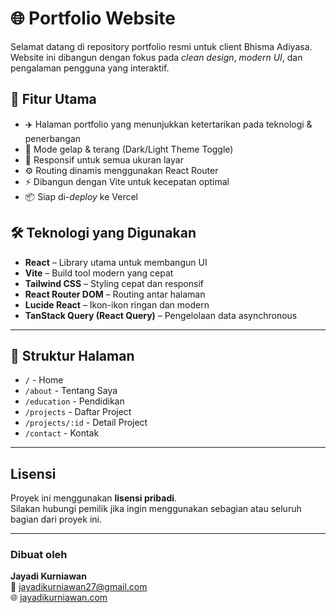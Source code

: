 # 🌐 Portfolio Website

Selamat datang di repository portfolio resmi untuk client Bhisma Adiyasa.  
Website ini dibangun dengan fokus pada _clean design_, _modern UI_, dan pengalaman pengguna yang interaktif.

## 🚀 Fitur Utama

- ✈️ Halaman portfolio yang menunjukkan ketertarikan pada teknologi & penerbangan
- 🌙 Mode gelap & terang (Dark/Light Theme Toggle)
- 📱 Responsif untuk semua ukuran layar
- ⚙️ Routing dinamis menggunakan React Router
- ⚡ Dibangun dengan Vite untuk kecepatan optimal
- 📦 Siap di-*deploy* ke Vercel


## 🛠️ Teknologi yang Digunakan

- **React** – Library utama untuk membangun UI
- **Vite** – Build tool modern yang cepat
- **Tailwind CSS** – Styling cepat dan responsif
- **React Router DOM** – Routing antar halaman
- **Lucide React** – Ikon-ikon ringan dan modern
- **TanStack Query (React Query)** – Pengelolaan data asynchronous

---

## 📂 Struktur Halaman

- `/` - Home
- `/about` - Tentang Saya
- `/education` - Pendidikan
- `/projects` - Daftar Project
- `/projects/:id` - Detail Project
- `/contact` - Kontak

---

## Lisensi

Proyek ini menggunakan **lisensi pribadi**.  
Silakan hubungi pemilik jika ingin menggunakan sebagian atau seluruh bagian dari proyek ini.

---

### Dibuat oleh

**Jayadi Kurniawan**  
📧 [jayadikurniawan27@gmail.com](mailto:jayadikurniawan27@gmail.com)  
🌐 [jayadikurniawan.com](https://jayadikurniawan.com)

